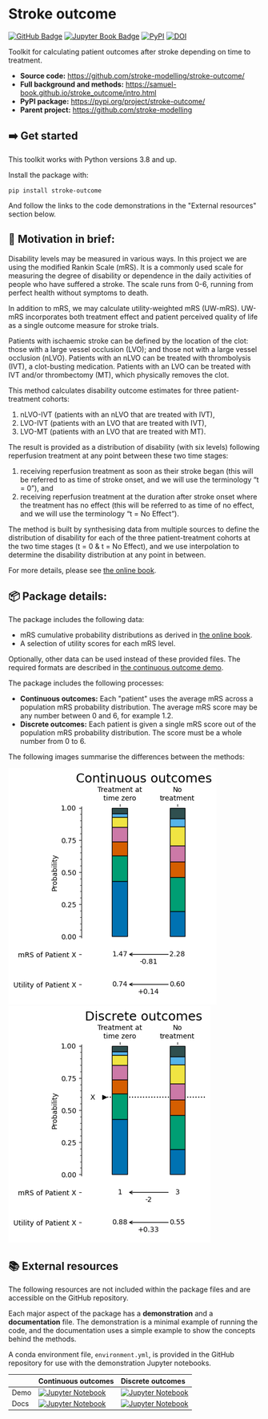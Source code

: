 # Stroke outcome


[![GitHub Badge][github-img]][github-link] [![Jupyter Book Badge][jupyterbooks-img]][jupyterbooks-link] [![PyPI][pypi-img]][pypi-link] [![DOI][doi-img]][doi-link]

Toolkit for calculating patient outcomes after stroke depending on time to treatment.

+ __Source code:__ https://github.com/stroke-modelling/stroke-outcome/
+ __Full background and methods:__ https://samuel-book.github.io/stroke_outcome/intro.html
+ __PyPI package:__ https://pypi.org/project/stroke-outcome/
+ __Parent project:__ https://github.com/stroke-modelling

## ➡️ Get started

This toolkit works with Python versions 3.8 and up.

Install the package with:

    pip install stroke-outcome

And follow the links to the code demonstrations in the "External resources" section below.

## 🏥 Motivation in brief:

Disability levels may be measured in various ways. In this project we are using the modified Rankin Scale (mRS). It is a commonly used scale for measuring the degree of disability or dependence in the daily activities of people who have suffered a stroke. The scale runs from 0-6, running from perfect health without symptoms to death.

In addition to mRS, we may calculate utility-weighted mRS (UW-mRS). UW-mRS incorporates both treatment effect and patient perceived quality of life as a single outcome measure for stroke trials.

Patients with ischaemic stroke can be defined by the location of the clot: those with a large vessel occlusion (LVO); and those not with a large vessel occlusion (nLVO). Patients with an nLVO can be treated with thrombolysis (IVT), a clot-busting medication. Patients with an LVO can be treated with IVT and/or thrombectomy (MT), which physically removes the clot. 

This method calculates disability outcome estimates for three patient-treatment cohorts: 
1) nLVO-IVT (patients with an nLVO that are treated with IVT), 
2) LVO-IVT (patients with an LVO that are treated with IVT), 
3) LVO-MT (patients with an LVO that are treated with MT). 

The result is provided as a distribution of disability (with six levels) following reperfusion treatment at any point between these two time stages: 
1) receiving reperfusion treatment as soon as their stroke began (this will be referred to as time of stroke onset, and we will use the terminology “t = 0”), and 
2) receiving reperfusion treatment at the duration after stroke onset where the treatment has no effect (this will be referred to as time of no effect, and we will use the terminology “t = No Effect”).

The method is built by synthesising data from multiple sources to define the distribution of disability for each of the three patient-treatment cohorts at the two time stages (t = 0 & t = No Effect), and we use interpolation to determine the disability distribution at any point in between.

For more details, please see [the online book][jupyterbooks-link].

## 📦 Package details:
The package includes the following data:
+ mRS cumulative probability distributions as derived in [the online book][jupyterbooks-link].
+ A selection of utility scores for each mRS level.

Optionally, other data can be used instead of these provided files. The required formats are described in [the continuous outcome demo][continuous-jupyternotebook-link].

The package includes the following processes:
+ __Continuous outcomes:__ Each "patient" uses the average mRS across a population mRS probability distribution. The average mRS score may be any number between 0 and 6, for example 1.2.
+ __Discrete outcomes:__ Each patient is given a single mRS score out of the population mRS probability distribution. The score must be a whole number from 0 to 6.

The following images summarise the differences between the methods:

![Summary of continuous method. There is an mRS distribution when treated and an mRS distribution when not treated. The patient's mRS is the mean across the distribution.](docs/images/continuous_example.png) ![Summary of discrete method. There is an mRS distribution when treated and an mRS distribution when not treated. The patient's mRS is selected from whichever part of the distribution contains a fixed cumulative probability score.](docs/images/discrete_example.png)


## 📚 External resources

The following resources are not included within the package files and are accessible on the GitHub repository.

Each major aspect of the package has a __demonstration__ and a __documentation__ file. The demonstration is a minimal example of running the code, and the documentation uses a simple example to show the concepts behind the methods.

A conda environment file, `environment.yml`, is provided in the GitHub repository for use with the demonstration Jupyter notebooks.

| | **Continuous outcomes** | **Discrete outcomes** | 
|:--|:---------------|:-------------|
| Demo | [![Jupyter Notebook][jupyternotebook-img]][continuous-jupyternotebook-link]  | [![Jupyter Notebook][jupyternotebook-img]][discrete-jupyternotebook-link]  | 
| Docs | [![Jupyter Notebook][jupyternotebook-img]][continuous-documentation-link] | [![Jupyter Notebook][jupyternotebook-img]][discrete-documentation-link] | 



[github-img]: https://img.shields.io/badge/github-%23121011.svg?style=for-the-badge&logo=github&logoColor=white
[github-link]: https://github.com/stroke-modelling/stroke-outcome/

[pypi-img]: https://img.shields.io/pypi/v/stroke-outcome?label=pypi%20package
[pypi-link]: https://pypi.org/project/stroke-outcome/

[doi-img]: https://zenodo.org/badge/673336639.svg
[doi-link]: https://zenodo.org/badge/latestdoi/673336639

[jupyterbooks-img]: https://jupyterbook.org/badge.svg
[jupyterbooks-link]: https://samuel-book.github.io/stroke_outcome/intro.html

[jupyternotebook-img]: https://img.shields.io/badge/jupyter-%23FA0F00.svg?style=for-the-badge&logo=jupyter&logoColor=white

[continuous-jupyternotebook-link]: https://github.com/stroke-modelling/stroke-outcome/blob/main/demo/demo_continuous_outcomes.ipynb
[continuous-documentation-link]: https://github.com/stroke-modelling/stroke-outcome/blob/main/docs/docs_continuous_outcome.ipynb

[discrete-jupyternotebook-link]: https://github.com/stroke-modelling/stroke-outcome/blob/main/demo/demo_discrete_outcomes.ipynb
[discrete-documentation-link]: https://github.com/stroke-modelling/stroke-outcome/blob/main/docs/docs_discrete_outcome.ipynb